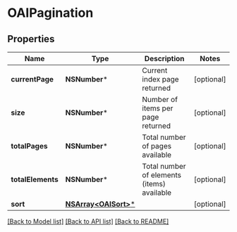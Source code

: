 # OAIPagination

## Properties
Name | Type | Description | Notes
------------ | ------------- | ------------- | -------------
**currentPage** | **NSNumber*** | Current index page returned | [optional] 
**size** | **NSNumber*** | Number of items per page returned | [optional] 
**totalPages** | **NSNumber*** | Total number of pages available | [optional] 
**totalElements** | **NSNumber*** | Total number of elements (items) available | [optional] 
**sort** | [**NSArray&lt;OAISort&gt;***](OAISort.md) |  | [optional] 

[[Back to Model list]](../README.md#documentation-for-models) [[Back to API list]](../README.md#documentation-for-api-endpoints) [[Back to README]](../README.md)


